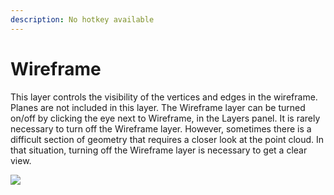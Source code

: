 ```yaml
---
description: No hotkey available
---
```


# Wireframe

This layer controls the visibility of the vertices and edges in the wireframe. Planes are not included in this layer. The Wireframe layer can be turned on/off by clicking the eye next to Wireframe, in the Layers panel. It is rarely necessary to turn off the Wireframe layer. However, sometimes there is a difficult section of geometry that requires a closer look at the point cloud. In that situation, turning off the Wireframe layer is necessary to get a clear view.

![](../.gitbook/assets/wf.gif)

